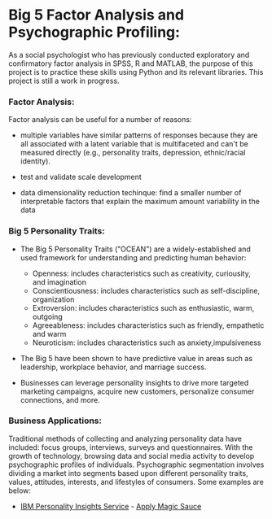 # Big 5 Factor Analysis and Psychographic Profiling:

As a social psychologist who has previously conducted exploratory and confirmatory factor analysis in SPSS, R and MATLAB, the purpose of this project is to practice these skills using Python and its relevant libraries.  This project is still a work in progress.


###  Factor Analysis:

Factor analysis can be useful for a number of reasons:

- multiple variables have similar patterns of responses because they are all associated with a latent variable that is multifaceted and can't be measured directly (e.g., personality traits, depression, ethnic/racial identity).


- test and validate scale development 


- data dimensionality reduction techinque: find a smaller number of interpretable factors that explain the maximum amount variability in the data

### Big 5 Personality Traits:

- The Big 5 Personality Traits ("OCEAN") are a widely-established and used framework for understanding and predicting human behavior:
    - Openness: includes characteristics such as creativity, curiousity, and imagination 
    - Conscientiousness: includes characteristics such as self-discipline, organization
    - Extroversion: includes characteristics such as enthusiastic, warm, outgoing
    - Agreeableness: includes characteristics such as friendly, empathetic and warm 
    - Neuroticism: includes characteristics such as anxiety,impulsiveness

- The Big 5 have been shown to have predictive value in areas such as leadership, workplace behavior, and marriage success.

- Businesses can leverage personality insights to drive more targeted marketing campaigns, acquire new customers, personalize consumer connections, and more.

### Business Applications:

Traditional methods of collecting and analyzing personality data have included: focus groups, interviews, surveys and questionnaires.  With the growth of technology, browsing data and social media activity to develop psychographic profiles of individuals.  Psychographic segmentation involves dividing a market into segments based upon different personality traits, values, attitudes, interests, and lifestyles of consumers. Some examples are below:

   - [IBM Personality Insights Service](https://developer.ibm.com/watson/blog/2015/03/23/ibm-watson-personality-insights-science-behind-service/) 
    - [Apply Magic Sauce](https://applymagicsauce.com/demo)


